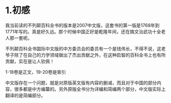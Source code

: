 # 1.初感
我当前读的不列颠百科全书的版本是2007中文版，这套书的第一版是1768年到1771年写的。真是好久远。那个时候中国正好是乾隆年间，还在搞文治武功十全老人那一套呢。

不列颠百科全书国际中文版的中方委员会的委员有一个是钱伟长，不得不说，这老爷子除了在自己的力学领域做出了杰出贡献之外，在这种启智的百科全书上也有所贡献，实在是让人钦佩！

1-18卷是正文，19-20卷是索引

中文版存在一个问题，就是对原版英文版有内容的删减，而且对于中国的部分内容，很多都是中方编纂的。另外原版全书分为详编和简编两个部分，中文版实际上翻译的是简编部分。



